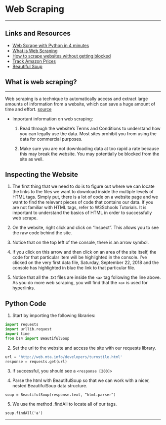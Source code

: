 # Web Scraping

<hr>

## Links and Resources

- [Web Scrape with Python in 4 minutes](https://towardsdatascience.com/how-to-web-scrape-with-python-in-4-minutes-bc49186a8460)
- [What is Web Scraping](https://en.wikipedia.org/wiki/Web_scraping)
- [How to scrape websites without getting blocked](https://www.scrapehero.com/how-to-prevent-getting-blacklisted-while-scraping/)
- [Track Amazon Prices](https://www.youtube.com/watch?v=Bg9r_yLk7VY)
- [Beautiful Soup](https://www.youtube.com/watch?v=Bg9r_yLk7VY)

## What is web scraping?

<hr>

Web scraping is a technique to automatically access and extract large amounts of information from a website, which can save a huge amount of time and effort. [source](https://towardsdatascience.com/how-to-web-scrape-with-python-in-4-minutes-bc49186a8460)

- Important information on web scraping:

  1. Read through the website’s Terms and Conditions to understand how you can legally use the data. Most sites prohibit you from using the data for commercial purposes.

  2. Make sure you are not downloading data at too rapid a rate because this may break the website. You may potentially be blocked from the site as well.

## Inspecting the Website

1. The first thing that we need to do is to figure out where we can locate the links to the files we want to download inside the multiple levels of HTML tags. Simply put, there is a lot of code on a website page and we want to find the relevant pieces of code that contains our data. If you are not familiar with HTML tags, refer to W3Schools Tutorials. It is important to understand the basics of HTML in order to successfully web scrape.

2. On the website, right click and click on “Inspect”. This allows you to see the raw code behind the site.

3. Notice that on the top left of the console, there is an arrow symbol.

4. If you click on this arrow and then click on an area of the site itself, the code for that particular item will be highlighted in the console. I’ve clicked on the very first data file, Saturday, September 22, 2018 and the console has highlighted in blue the link to that particular file.

5. Notice that all the .txt files are inside the ```<a>``` tag following the line above. As you do more web scraping, you will find that the ```<a>``` is used for hyperlinks.

## Python Code

1. Start by importing the following libraries:

```py
import requests
import urllib.request
import time
from bs4 import BeautifulSoup
```

2. Set the url to the website and access the site with our requests library.

```py
url = 'http://web.mta.info/developers/turnstile.html'
response = requests.get(url)
```

3. If successful, you should see a ```<response [200]>```

4. Parse the html with BeautifulSoup so that we can work with a nicer, nested BeautifulSoup data structure.

```soup = BeautifulSoup(response.text, “html.parser”)```

5. We use the method .findAll to locate all of our <a> tags.

```soup.findAll('a')```

<hr>